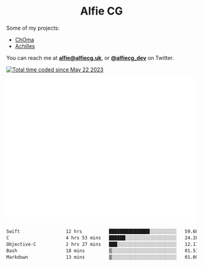 <h1 align="center">Alfie CG</h1>

Some of my projects:
* [ChOma](https://github.com/opa334/ChOma)
* [Achilles](https://github.com/alfiecg24/Achilles)

You can reach me at **alfie@alfiecg.uk**, or **[@alfiecg_dev](https://twitter.com/alfiecg_dev)** on Twitter.

<a href="https://wakatime.com/@61592169-b9cf-4af8-b6fa-8ac7d4369b01"><img src="https://wakatime.com/badge/user/61592169-b9cf-4af8-b6fa-8ac7d4369b01.svg" alt="Total time coded since May 22 2023" /></a>


<img align="center" src="/github-metrics.svg" alt="Metrics" width="500">

 <!--[![GitHub Streak](https://streak-stats.demolab.com/?user=alfiecg24)](https://git.io/streak-stats)-->

<!--START_SECTION:waka-->

```txt
Swift                 12 hrs          ███████████████░░░░░░░░░░   59.68 %
C                     4 hrs 53 mins   ██████░░░░░░░░░░░░░░░░░░░   24.28 %
Objective-C           2 hrs 27 mins   ███░░░░░░░░░░░░░░░░░░░░░░   12.17 %
Bash                  18 mins         ▒░░░░░░░░░░░░░░░░░░░░░░░░   01.51 %
Markdown              13 mins         ▒░░░░░░░░░░░░░░░░░░░░░░░░   01.09 %
```

<!--END_SECTION:waka-->
